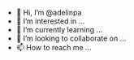 - 👋 Hi, I’m @adelinpa
- 👀 I’m interested in ...
- 🌱 I’m currently learning ...
- 💞️ I’m looking to collaborate on ...
- 📫 How to reach me ...

<!---
adelinpa/adelinpa is a ✨ special ✨ repository because its `README.md` (this file) appears on your GitHub profile.
You can click the Preview link to take a look at your changes.
--->
